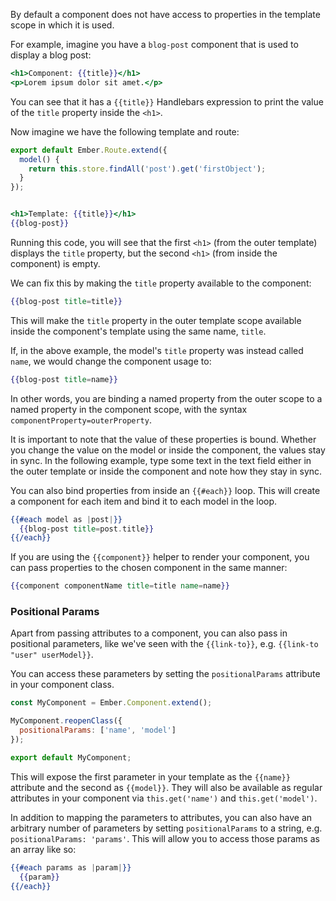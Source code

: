 By default a component does not have access to properties in the
template scope in which it is used.

For example, imagine you have a `blog-post` component that is used to
display a blog post:

```app/templates/components/blog-post.hbs
<h1>Component: {{title}}</h1>
<p>Lorem ipsum dolor sit amet.</p>
```

You can see that it has a `{{title}}` Handlebars expression to print the
value of the `title` property inside the `<h1>`.

Now imagine we have the following template and route:

```app/routes/index.js
export default Ember.Route.extend({
  model() {
    return this.store.findAll('post').get('firstObject');
  }
});
```

```app/templates/index.hbs

<h1>Template: {{title}}</h1>
{{blog-post}}
```

Running this code, you will see that the first `<h1>` (from the outer
template) displays the `title` property, but the second `<h1>` (from
inside the component) is empty.

We can fix this by making the `title` property available to the
component:

```handlebars
{{blog-post title=title}}
```

This will make the `title` property in the outer template scope
available inside the component's template using the same name, `title`.

If, in the above example, the model's `title` property was instead
called `name`, we would change the component usage to:

```handlebars
{{blog-post title=name}}
```

In other words, you are binding a named property from the outer scope to
a named property in the component scope, with the syntax
`componentProperty=outerProperty`.

It is important to note that the value of these properties is bound.
Whether you change the value on the model or inside the component, the
values stay in sync. In the following example, type some text in the
text field either in the outer template or inside the component and note
how they stay in sync.

You can also bind properties from inside an `{{#each}}` loop. This will
create a component for each item and bind it to each model in the loop.

```handlebars
{{#each model as |post|}}
  {{blog-post title=post.title}}
{{/each}}
```
If you are using the `{{component}}` helper to render your component, you can
pass properties to the chosen component in the same manner:

```handlebars
{{component componentName title=title name=name}}
```

### Positional Params

Apart from passing attributes to a component, you can also pass in positional parameters, like we've seen with the `{{link-to}}`, e.g. `{{link-to "user" userModel}}`.

You can access these parameters by setting the `positionalParams` attribute in your component class.

```app/components/x-visit.js
const MyComponent = Ember.Component.extend();

MyComponent.reopenClass({
  positionalParams: ['name', 'model']
});

export default MyComponent;
```

This will expose the first parameter in your template as the `{{name}}` attribute and the second as `{{model}}`. They will also be available as regular attributes in your component via `this.get('name')` and `this.get('model')`.

In addition to mapping the parameters to attributes, you can also have an arbitrary number of parameters by setting `positionalParams`
to a string, e.g. `positionalParams: 'params'`. This will allow you to access those params as an array like so:

```app/templates/components/x-visit.hbs
{{#each params as |param|}}
  {{param}}
{{/each}}
```
